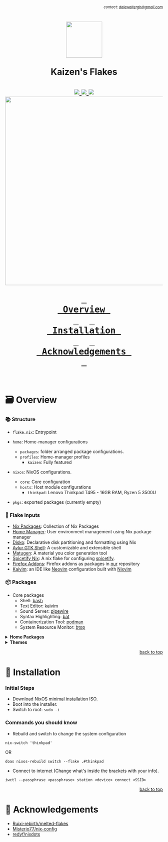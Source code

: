 ###### *<div align=right><sub>contact: dalewaltergh@gmail.com</sub></div>*

<h1 align='center'>
  <img src='https://files.catbox.moe/i4twd5.png' width='115px' />

  Kaizen's Flakes<br />
  <div align='center'>
    <a href='https://nixos.org'>
      <img src='https://img.shields.io/badge/NixOS-unstable-blue.svg?style=for-the-badge&labelColor=303446&logo=NixOS&logoColor=white&color=91D7E3'>
    </a>
    <a href='https://github.com/kaizen-dw/Flakes/stargazers'>
      <img src='https://img.shields.io/github/stars/kaizen-dw/FLakes?color=F5BDE6&labelColor=303446&style=for-the-badge&logo=starship&logoColor=F5BDE6'>
    </a>
    <a href='https://github.com/kaizen-dw/Flakes'>
      <img src='https://img.shields.io/github/repo-size/kaizen-dw/Flakes?color=C6A0F6&labelColor=303446&style=for-the-badge&logo=github&logoColor=C6A0F6'>
    </a>
    <img src='https://raw.githubusercontent.com/catppuccin/catppuccin/main/assets/palette/macchiato.png' width='600px' />
  </div>

  **[<kbd> <br> Overview <br> </kbd>](#-Overview)** 
  **[<kbd> <br> Installation <br> </kbd>](#-Installation)** 
  **[<kbd> <br> Acknowledgements&nbsp; <br> </kbd>](#-Acknowledgements)**

</h1><br />

# 🗃️ Overview

### 📚 Structure
- `flake.nix`: Entrypoint
- `home`: Home-manager configurations
  - `packages`: folder arranged package configurations.
  - `profiles`: Home-manager profiles
    - `kaizen`: Fully featured

- `nixos`: NixOS configurations.
  - `core`: Core configuration
  - `hosts`: Host module configurations
    - `thinkpad`: Lenovo Thinkpad T495 - 16GB RAM, Ryzen 5 3500U
- `pkgs`: exported packages (currently empty)

### 📝 Flake inputs
- [Nix Packages][nixpkgs]: Collection of Nix Packages
- [Home Manager][home-manager]: User environment management using Nix package manager
- [Disko][disko]: Declarative disk partitioning and formatting using Nix
- [Aylur GTK Shell][ags]: A customizable and extensible shell
- [Matugen][matugen]: A material you color generation tool
- [Spicetify Nix][spicetify-nix]: A nix flake for configuring [spicetify].
- [Firefox Addons][firefox-addons]: Firefox addons as packages in [nur] repository
- [Kaivim][kaivim]: an IDE like [Neovim] configuration built with [Nixvim]

### 📦 Packages

- Core packages
  - Shell: [bash][bash]
  - Text Editor: [kaivim][kaivim]
  - Sound Server: [pipewire][pipewire]
  - Syntax Highlighting: [bat][bat]
  - Containerization Tool: [podman][podman]
  - System Resource Monitor: [btop][btop]

</details>

<details>
<summary><b>Home Packages</b></summary><br />

- **Terminal:** [foot][foot]

- **Text Editor & IDEs:** [helix][helix], [vscodium][vscodium] (disabled)

- **CLI Packages**
  - File Manager: [yazi][yazi]
  - Terminal Multiplexer: [zellij][zellij]
  - System Information Tool: [neofetch][neofetch]

- **Display/Desktop Packages:**
  - Window Manager: [hyprland][hyprland]
  - Widgets: [Aylurs Gtk Shell][ags]
  - Wallpaper: [swww][Swww]
  - Browser: [firefox][firefox]

- **Media Packages**
  - Media Player: [mpv][mpv]
  - Image Viewer: [swayimg][swayimg]
  - Audio Control: [pavucontrol][pavucontrol]
  - Audio streaming: [spotify/spicetify][spicetify]

- **Games:**
  - [Celeste Classic][celeste]
  - Terminal: [2048][2048], [chess][uchess], [tetris][vitetris]

- **Other Packages**
  - Game Engine: [godot][godot]
  - Raster Graphics: [krita][krita]
  - 3D Graphics: [blender][blender]
  - Pixel Art Tool: [aseprite][aseprite]
  - Document Viewer: [zathura][zathura]

</details>

<details>
<summary><b>Themes</b></summary>

- Color Scheme: [Catppuccin][Catppuccin]
- Cursor: [Bibata Modern Ice][Bibata-Cursor]
- Icons: [Papirus Dark][Papirus-icon-theme]

</details>

<p align="right"><a href="#top">back to top</a></p>

# 🚀 Installation

### Initial Steps
- Download [NixOS minimal installation](https://nixos.org/download) ISO.
- Boot into the installer.
- Switch to root: `sudo -i`

### Commands you should know
- Rebuild and switch to change the system configuration
```
nix-switch 'thinkpad'
```
OR
```
doas nixos-rebuild switch --flake .#thinkpad
```
- Connect to internet (Change what's inside the brackets with your info).
```
iwctl --passphrase <passphrase> station <device> connect <SSID>
```


<p align="right"><a href="#top">back to top</a></p>

# 💐 Acknowledgements

- [Ruixi-rebirth/melted-flakes](Ruixi)
- [Misterio77/nix-config](Misterio77)
- [redyf/nixdots](redyf)

<!-- Flake Inputs -->
[nixpkgs]: https://github.com/NixOS/nixpkgs/tree/nixpkgs-unstable
[home-manager]: https://github.com/nix-community/disko
[disko]: https://github.com/nix-community/disko
[ags]: https://github.com/aylur/ags
[matugen]: https://github.com/InioX/matugen
[spicetify-nix]: https://github.com/the-argus/spicetify-nix
[spicetify]: https://github.com/spicetify/spicetify-cli
[firefox-addons]: https://gitlab.com/rycee/nur-expressions?dir=pkgs/firefox-addons
[nur]: https://github.com/nix-community/nur-combined
[kaivim]: https://github.com/thericecold/kaivim
[neovim]: https://github.com/neovim/neovim
[nixvim]: https://github.com/nix-community/nixvim


<!-- Core Packages -->
[ags-config]: ../home/packages/desktop/ags
[Swww]: https://github.com/LGFae/swww
[Hyprland]: ../home/packages/desktop/hyprland
[bash]: ../nixos/core/programs.nix

[zellij]: ../home/packages/cli/zellij
[neofetch]: https://github.com/dylanaraps/neofetch

[bat]: ../home/packages/cli/bat.nix
[pipewire]: ../nixos/core/services.nix
[podman]: ../nixos/core/virtualisation.nix

[foot]: ../home/packages/terminal/foot.nix

[kaivim]: https://github.com/kaizen-dw/kaivim
[firefox]: ../home/packages/desktop/browsers/firefox.nix
[helix]: ../home/packages/dev/editors/helix
[vscodium]: ../home/packages/dev/editors/vscodium

[Bibata-Cursor]: https://github.com/ful1e5/Bibata_Cursor
[Catppuccin]: https://github.com/catppuccin/catppuccin
[Papirus-icon-theme]: https://github.com/PapirusDevelopmentTeam/papirus-icon-theme

[yazi]: https://github.com/sxyazi/yazi

[krita]: https://krita.org/en
[godot]: https://godotengine.org
[blender]: https://www.blender.org
[aseprite]: https://www.aseprite.org
[pavucontrol]: https://github.com/pulseaudio/pavucontrol

[btop]: ../home/packages/cli/btop.nix
[mpv]: ../home/packages/media/default.nix
[Starship]: ../home/packages/shell/starship.nix
[zathura]: ../home/packages/desktop/apps/office/zathura.nix
[sioyek]: ../home/packages/desktop/apps/office/sioyek.nix
[swayimg]: https://github.com/artemsen/swayimg

[celeste]: https://github.com/CelesteClassic
[uchess]: https://github.com/tmountain/uchess
[2048]: https://github.com/alewmoose/2048-in-terminal
[vitetris]: https://github.com/vicgeralds/vitetris

<!-- Acknowledgements -->
[ruixi]: https://github.com/Ruixi-rebirth/flakes
[misterio77]: https://github.com/Misterio77/nix-config
[redyf]: https://github.com/redyf/nixdots
